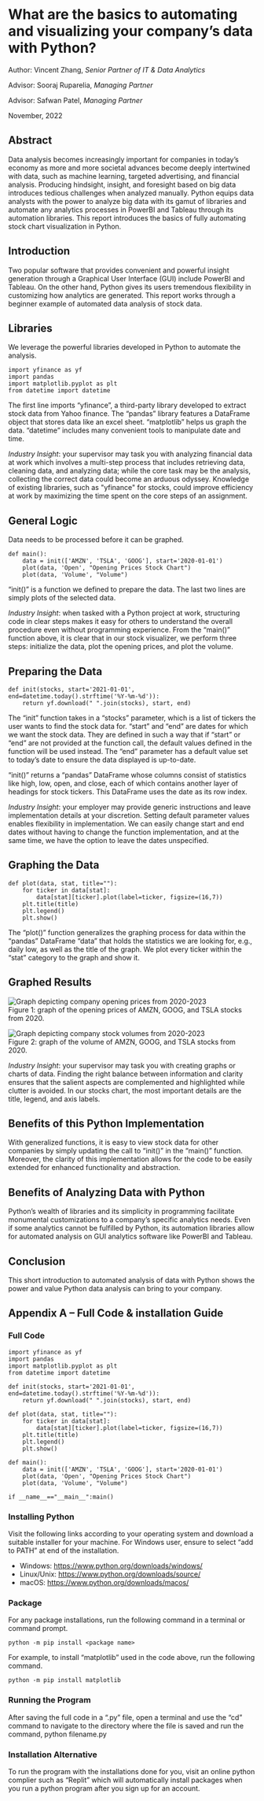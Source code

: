 # What are the basics to automating and visualizing your company’s data with Python?

Author: Vincent Zhang, *Senior Partner of IT & Data Analytics*

Advisor: Sooraj Ruparelia, *Managing Partner*

Advisor: Safwan Patel, *Managing Partner*

November, 2022

## Abstract

Data analysis becomes increasingly important for companies in today’s economy as more and more societal advances become deeply intertwined with data, such as machine learning, targeted advertising, and financial analysis. Producing hindsight, insight, and foresight based on big data introduces tedious challenges when analyzed manually. Python equips data analysts with the power to analyze big data with its gamut of libraries and automate any analytics processes in PowerBI and Tableau through its automation libraries. This report introduces the basics of fully automating stock chart visualization in Python.

## Introduction

Two popular software that provides convenient and powerful insight generation through a Graphical User Interface (GUI) include PowerBI and Tableau. On the other hand, Python gives its users tremendous flexibility in customizing how analytics are generated. This report works through a beginner example of automated data analysis of stock data.

## Libraries

We leverage the powerful libraries developed in Python to automate the analysis.

```
import yfinance as yf
import pandas
import matplotlib.pyplot as plt
from datetime import datetime
```

The first line imports “yfinance”, a third-party library developed to extract stock data from Yahoo finance. The “pandas” library features a DataFrame object that stores data like an excel sheet. “matplotlib” helps us graph the data. “datetime” includes many convenient tools to manipulate date and time.

*Industry Insight*: your supervisor may task you with analyzing financial data at work which involves a multi-step process that includes retrieving data, cleaning data, and analyzing data; while the core task may be the analysis, collecting the correct data could become an arduous odyssey. Knowledge of existing libraries, such as "yfinance" for stocks, could improve efficiency at work by maximizing the time spent on the core steps of an assignment.

## General Logic

Data needs to be processed before it can be graphed.

```
def main():
    data = init(['AMZN', 'TSLA', 'GOOG'], start='2020-01-01')
    plot(data, 'Open', "Opening Prices Stock Chart")
    plot(data, 'Volume', "Volume")
```

“init()” is a function we defined to prepare the data. The last two lines are simply plots of the selected data.

*Industry Insight*: when tasked with a Python project at work, structuring code in clear steps makes it easy for others to understand the overall procedure even without programming experience. From the “main()” function above, it is clear that in our stock visualizer, we perform three steps: initialize the data, plot the opening prices, and plot the volume.

## Preparing the Data

```
def init(stocks, start='2021-01-01', end=datetime.today().strftime('%Y-%m-%d')):
    return yf.download(" ".join(stocks), start, end)
```

The “init” function takes in a “stocks” parameter, which is a list of tickers the user wants to find the stock data for. “start” and “end” are dates for which we want the stock data. They are defined in such a way that if “start” or “end” are not provided at the function call, the default values defined in the function will be used instead. The “end” parameter has a default value set to today’s date to ensure the data displayed is up-to-date.

“init()” returns a “pandas” DataFrame whose columns consist of statistics like high, low, open, and close, each of which contains another layer of headings for stock tickers. This DataFrame uses the date as its row index.

*Industry Insight*: your employer may provide generic instructions and leave implementation details at your discretion. Setting default parameter values enables flexibility in implementation. We can easily change start and end dates without having to change the function implementation, and at the same time, we have the option to leave the dates unspecified.

## Graphing the Data

```
def plot(data, stat, title=""):
    for ticker in data[stat]:
        data[stat][ticker].plot(label=ticker, figsize=(16,7))
    plt.title(title)
    plt.legend()
    plt.show()
```

The “plot()” function generalizes the graphing process for data within the “pandas” DataFrame “data” that holds the statistics we are looking for, e.g., daily low, as well as the title of the graph. We plot every ticker within the “stat” category to the graph and show it.

## Graphed Results

![Graph depicting company opening prices from 2020-2023](/Research%20Articles/Data%20Opening%20Prices.png)  
Figure 1: graph of the opening prices of AMZN, GOOG, and TSLA stocks from 2020.

![Graph depicting company stock volumes from 2020-2023](/Research%20Articles/Data%20Stock%20Volume.png)  
Figure 2: graph of the volume of AMZN, GOOG, and TSLA stocks from 2020.

*Industry Insight*: your supervisor may task you with creating graphs or charts of data. Finding the right balance between information and clarity ensures that the salient aspects are complemented and highlighted while clutter is avoided. In our stocks chart, the most important details are the title, legend, and axis labels.

## Benefits of this Python Implementation

With generalized functions, it is easy to view stock data for other companies by simply updating the call to “init()” in the “main()” function. Moreover, the clarity of this implementation allows for the code to be easily extended for enhanced functionality and abstraction.

## Benefits of Analyzing Data with Python

Python’s wealth of libraries and its simplicity in programming facilitate monumental customizations to a company’s specific analytics needs. Even if some analytics cannot be fulfilled by Python, its automation libraries allow for automated analysis on GUI analytics software like PowerBI and Tableau.

## Conclusion

This short introduction to automated analysis of data with Python shows the power and value Python data analysis can bring to your company.

## Appendix A – Full Code & installation Guide

### Full Code

```
import yfinance as yf
import pandas
import matplotlib.pyplot as plt
from datetime import datetime

def init(stocks, start='2021-01-01', end=datetime.today().strftime('%Y-%m-%d')):
    return yf.download(" ".join(stocks), start, end)

def plot(data, stat, title=""):
    for ticker in data[stat]:
        data[stat][ticker].plot(label=ticker, figsize=(16,7))
    plt.title(title)
    plt.legend()
    plt.show()

def main():
    data = init(['AMZN', 'TSLA', 'GOOG'], start='2020-01-01')
    plot(data, 'Open', "Opening Prices Stock Chart")
    plot(data, 'Volume', "Volume")

if __name__=="__main__":main()
```

### Installing Python

Visit the following links according to your operating system and download a suitable installer for your machine. For Windows user, ensure to select “add to PATH” at end of the installation.  
- Windows: https://www.python.org/downloads/windows/
- Linux/Unix: https://www.python.org/downloads/source/
- macOS: https://www.python.org/downloads/macos/

### Package 

For any package installations, run the following command in a terminal or command prompt.

```
python -m pip install <package name>
```

For example, to install “matplotlib” used in the code above, run the following command.

```
python -m pip install matplotlib
```

### Running the Program

After saving the full code in a “.py” file, open a terminal and use the “cd” command to navigate to the directory where the file is saved and run the command, python filename.py

### Installation Alternative

To run the program with the installations done for you, visit an online python complier such as “Replit” which will automatically install packages when you run a python program after you sign up for an account.